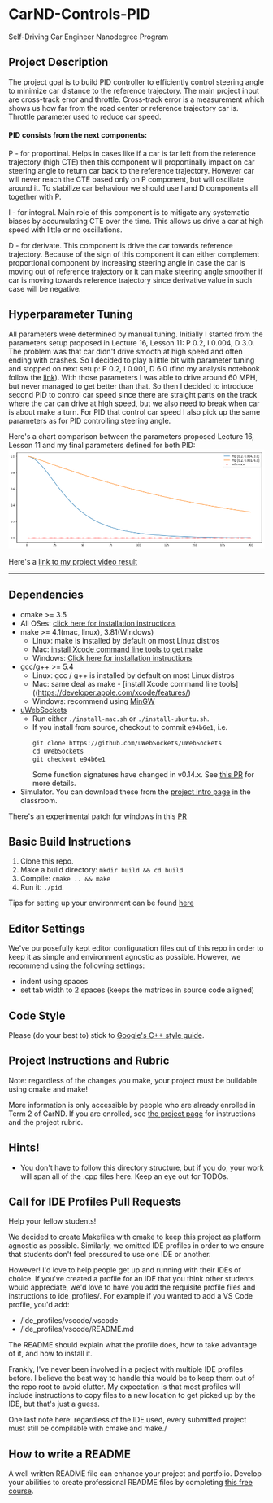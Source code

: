 # CarND-Controls-PID
Self-Driving Car Engineer Nanodegree Program


## Project Description

The project goal is to build PID controller to efficiently control steering angle to minimize car distance to the reference trajectory. 
The main project input are cross-track error and throttle. Cross-track error is a measurement which shows us how far from the road center or reference trajectory car is. 
Throttle parameter used to reduce car speed.


#### PID consists from the next components:


P - for proportinal. Helps in cases like if a car is far left from the reference trajectory (high CTE) 
then this component will proportinally impact on car steering angle to return car back to the reference trajectory. 
However car will never reach the CTE based only on P component, but will oscillate around it. 
To stabilize car behaviour we should use I and D components all together with P.


I - for integral. Main role of this component is to mitigate any systematic biases by accumulating CTE over the time. 
This allows us drive a car at high speed with little or no oscillations.


D - for derivate. This component is drive the car towards reference trajectory. 
Because of the sign of this component it can either complement proportional component by increasing steering angle in case the car is moving out of reference trajectory 
or it can make steering angle smoother if car is moving towards reference trajectory since derivative value in such case will be negative.

## Hyperparameter Tuning

All parameters were determined by manual tuning. Initially I started from the parameters setup proposed in Lecture 16, Lesson 11: P 0.2, I 0.004, D 3.0.
The problem was that car didn't drive smooth at high speed and often ending with crashes. 
So I decided to play a little bit with parameter tuning and stopped on next setup: P 0.2, I 0.001, D 6.0 (find my analysis notebook follow the [link](data_analysis.ipynb)).
With those parameters I was able to drive around 60 MPH, but never managed to get better than that. 
So then I decided to introduce second PID to control car speed since there are straight parts on the track where the car can drive at high speed, but we also need to break when car is about make a turn.
For PID that control car speed I also pick up the same parameters as for PID controlling steering angle.


Here's a chart comparison between the parameters proposed Lecture 16, Lesson 11 and my final parameters defined for both PID:
![Input data distribution](./data/image.png)


Here's a [link to my project video result](./data/video.mov)

---


## Dependencies

* cmake >= 3.5
 * All OSes: [click here for installation instructions](https://cmake.org/install/)
* make >= 4.1(mac, linux), 3.81(Windows)
  * Linux: make is installed by default on most Linux distros
  * Mac: [install Xcode command line tools to get make](https://developer.apple.com/xcode/features/)
  * Windows: [Click here for installation instructions](http://gnuwin32.sourceforge.net/packages/make.htm)
* gcc/g++ >= 5.4
  * Linux: gcc / g++ is installed by default on most Linux distros
  * Mac: same deal as make - [install Xcode command line tools]((https://developer.apple.com/xcode/features/)
  * Windows: recommend using [MinGW](http://www.mingw.org/)
* [uWebSockets](https://github.com/uWebSockets/uWebSockets)
  * Run either `./install-mac.sh` or `./install-ubuntu.sh`.
  * If you install from source, checkout to commit `e94b6e1`, i.e.
    ```
    git clone https://github.com/uWebSockets/uWebSockets 
    cd uWebSockets
    git checkout e94b6e1
    ```
    Some function signatures have changed in v0.14.x. See [this PR](https://github.com/udacity/CarND-MPC-Project/pull/3) for more details.
* Simulator. You can download these from the [project intro page](https://github.com/udacity/self-driving-car-sim/releases) in the classroom.

There's an experimental patch for windows in this [PR](https://github.com/udacity/CarND-PID-Control-Project/pull/3)

## Basic Build Instructions

1. Clone this repo.
2. Make a build directory: `mkdir build && cd build`
3. Compile: `cmake .. && make`
4. Run it: `./pid`. 

Tips for setting up your environment can be found [here](https://classroom.udacity.com/nanodegrees/nd013/parts/40f38239-66b6-46ec-ae68-03afd8a601c8/modules/0949fca6-b379-42af-a919-ee50aa304e6a/lessons/f758c44c-5e40-4e01-93b5-1a82aa4e044f/concepts/23d376c7-0195-4276-bdf0-e02f1f3c665d)

## Editor Settings

We've purposefully kept editor configuration files out of this repo in order to
keep it as simple and environment agnostic as possible. However, we recommend
using the following settings:

* indent using spaces
* set tab width to 2 spaces (keeps the matrices in source code aligned)

## Code Style

Please (do your best to) stick to [Google's C++ style guide](https://google.github.io/styleguide/cppguide.html).

## Project Instructions and Rubric

Note: regardless of the changes you make, your project must be buildable using
cmake and make!

More information is only accessible by people who are already enrolled in Term 2
of CarND. If you are enrolled, see [the project page](https://classroom.udacity.com/nanodegrees/nd013/parts/40f38239-66b6-46ec-ae68-03afd8a601c8/modules/f1820894-8322-4bb3-81aa-b26b3c6dcbaf/lessons/e8235395-22dd-4b87-88e0-d108c5e5bbf4/concepts/6a4d8d42-6a04-4aa6-b284-1697c0fd6562)
for instructions and the project rubric.

## Hints!

* You don't have to follow this directory structure, but if you do, your work
  will span all of the .cpp files here. Keep an eye out for TODOs.

## Call for IDE Profiles Pull Requests

Help your fellow students!

We decided to create Makefiles with cmake to keep this project as platform
agnostic as possible. Similarly, we omitted IDE profiles in order to we ensure
that students don't feel pressured to use one IDE or another.

However! I'd love to help people get up and running with their IDEs of choice.
If you've created a profile for an IDE that you think other students would
appreciate, we'd love to have you add the requisite profile files and
instructions to ide_profiles/. For example if you wanted to add a VS Code
profile, you'd add:

* /ide_profiles/vscode/.vscode
* /ide_profiles/vscode/README.md

The README should explain what the profile does, how to take advantage of it,
and how to install it.

Frankly, I've never been involved in a project with multiple IDE profiles
before. I believe the best way to handle this would be to keep them out of the
repo root to avoid clutter. My expectation is that most profiles will include
instructions to copy files to a new location to get picked up by the IDE, but
that's just a guess.

One last note here: regardless of the IDE used, every submitted project must
still be compilable with cmake and make./

## How to write a README
A well written README file can enhance your project and portfolio.  Develop your abilities to create professional README files by completing [this free course](https://www.udacity.com/course/writing-readmes--ud777).

